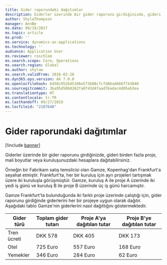 ```yaml
---
title: Gider raporundaki dağıtımlar
description: Giderler üzerinde bir gider raporunu girdiğinizde, gideri birden fazla proje, tüzel kişilikler veya kuruluşunuzdaki hesaplara dağıtabilirsiniz.
author: ShylaThompson
manager: AnnBe
ms.date: 09/19/2017
ms.topic: article
ms.prod: ''
ms.service: dynamics-ax-applications
ms.technology: ''
audience: Application User
ms.reviewer: roschlom
ms.search.scope: Core, Operations
ms.search.region: Global
ms.author: shylaw
ms.search.validFrom: 2016-02-28
ms.dyn365.ops.version: AX 7.0.0
ms.openlocfilehash: b450c952bd53d6e573b08cfcfd86ad666f743040
ms.sourcegitcommit: 3ba95d50b8262fa0f43d4faad76adac4d05eb3ea
ms.translationtype: HT
ms.contentlocale: tr-TR
ms.lasthandoff: 09/27/2019
ms.locfileid: "2187648"
---
```

# <a name="distributions-on-an-expense-report"></a>Gider raporundaki dağıtımlar

[!include [banner](../includes/banner.md)]

 Giderler üzerinde bir gider raporunu girdiğinizde, gideri birden fazla proje, mali boyutlar veya kuruluşunuzdaki hesaplara dağıtabilirsiniz.

Örneğin bir Fabrikam satış temsilcisi olan Gamze, Kopenhag'dan Frankfurt'a seyahat etmiştir. Frankfurt'ta, her bir kuruluş için ayrı projeleri tartışmak üzere iki kuruluşla görüşmüştür. Gamze, kuruluş A ile proje A üzerinde iki yedi iş günü ve kuruluş B ile proje B üzerinde üç iş günü harcamıştır.

Gamze Frankfurt'ta bulunduğunda iki farklı proje üzerinde çalıştığı için, gider raporunu girdiğinde giderlerini her bir projeye uygun olarak dağıtır. Aşağıdaki tablo Gamze'nin giderlerini nasıl dağıttığını göstermektedir.


| Gider türü | Toplam gider tutarı|Proje A'ya dağıtılan tutar| Proje B'ye dağıtılan tutar |
|--------------|---------------------|-------------------------------|---------------------------------|
|Tren ücreti   |DKK 578              |DKK 405                        |DKK 173                          |
|Otel         |725 Euro              |557 Euro                        |168 Euro                          |
|Yemekler         |346 Euro              |284 Euro                        |62 Euro                           |

